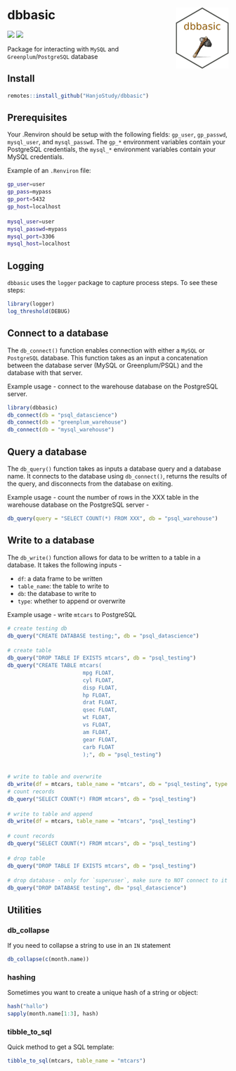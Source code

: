 
# dbbasic <img src="man/figures/logo.png" align="right" alt="" width="120" />

[<img src="https://img.shields.io/badge/lifecycle-stable-green.svg"
class="quarto-discovered-preview-image" />](https://www.tidyverse.org/lifecycle/#experimental)
[![](https://img.shields.io/github/last-commit/Stellenbosch-Econometrics/sarbR.svg)](https://github.com/HanjoStudy/dbbasic/commits/master)

Package for interacting with `MySQL` and `Greenplum`/`PostgreSQL`
database

## Install

``` r
remotes::install_github("HanjoStudy/dbbasic")
```

## Prerequisites

Your .Renviron should be setup with the following fields: `gp_user`,
`gp_passwd`, `mysql_user`, and `mysql_passwd`. The `gp_*` environment
variables contain your PostgreSQL credentials, the `mysql_*` environment
variables contain your MySQL credentials.

Example of an `.Renviron` file:

``` bash
gp_user=user
gp_pass=mypass
gp_port=5432
gp_host=localhost

mysql_user=user
mysql_passwd=mypass
mysql_port=3306
mysql_host=localhost
```

## Logging

`dbbasic` uses the `logger` package to capture process steps. To see
these steps:

``` r
library(logger)
log_threshold(DEBUG)
```

## Connect to a database

The `db_connect()` function enables connection with either a `MySQL` or
`PostgreSQL` database. This function takes as an input a concatenation
between the database server (MySQL or Greenplum/PSQL) and the database
with that server.

Example usage - connect to the warehouse database on the PostgreSQL
server.

``` r
library(dbbasic)
db_connect(db = "psql_datascience")
db_connect(db = "greenplum_warehouse")
db_connect(db = "mysql_warehouse")
```

## Query a database

The `db_query()` function takes as inputs a database query and a
database name. It connects to the database using `db_connect()`, returns
the results of the query, and disconnects from the database on exiting.

Example usage - count the number of rows in the XXX table in the
warehouse database on the PostgreSQL server -

``` r
db_query(query = "SELECT COUNT(*) FROM XXX", db = "psql_warehouse")
```

## Write to a database

The `db_write()` function allows for data to be written to a table in a
database. It takes the following inputs -

- `df`: a data frame to be written
- `table_name`: the table to write to
- `db`: the database to write to
- `type`: whether to append or overwrite

Example usage - write `mtcars` to PostgreSQL

``` r
# create testing db
db_query("CREATE DATABASE testing;", db = "psql_datascience")

# create table
db_query("DROP TABLE IF EXISTS mtcars", db = "psql_testing")
db_query("CREATE TABLE mtcars(
                        mpg FLOAT,
                        cyl FLOAT,
                        disp FLOAT,
                        hp FLOAT,
                        drat FLOAT,
                        qsec FLOAT,
                        wt FLOAT,
                        vs FLOAT,
                        am FLOAT,
                        gear FLOAT,
                        carb FLOAT
                        );", db = "psql_testing")


# write to table and overwrite
db_write(df = mtcars, table_name = "mtcars", db = "psql_testing", type = "overwrite")
# count records
db_query("SELECT COUNT(*) FROM mtcars", db = "psql_testing")

# write to table and append
db_write(df = mtcars, table_name = "mtcars", "psql_testing")

# count records
db_query("SELECT COUNT(*) FROM mtcars", db = "psql_testing")

# drop table
db_query("DROP TABLE IF EXISTS mtcars", db = "psql_testing")

# drop database - only for `superuser`, make sure to NOT connect to it before dropping
db_query("DROP DATABASE testing", db= "psql_datascience")
```

## Utilities

### db_collapse

If you need to collapse a string to use in an `IN` statement

``` r
db_collapse(c(month.name))
```

### hashing

Sometimes you want to create a unique hash of a string or object:

``` r
hash("hallo")
sapply(month.name[1:3], hash)
```

### tibble_to_sql

Quick method to get a SQL template:

``` r
tibble_to_sql(mtcars, table_name = "mtcars")
```
